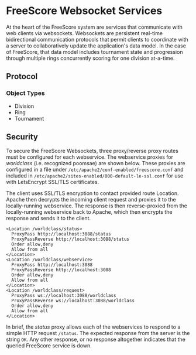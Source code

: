 # FreeScore Websocket Services

At the heart of the FreeScore system are services that communicate with web
clients via websockets. Websockets are persistent real-time bidirectional
communication protocols that permit clients to coordinate with a server to
collaboratively update the application's data model. In the case of FreeScore,
that data model includes tournament state and progression through multiple
rings concurrently scoring for one division at-a-time.

## Protocol

### Object Types

* Division
* Ring
* Tournament

## Security

To secure the FreeScore Websockets, three proxy/reverse proxy routes must be
configured for each webservice. The webservice proxies for *worldclass* (i.e.
recognized poomsae) are shown below. These proxies are configured in a file
under `/etc/apache2/conf-enabled/freescore.conf` and included in 
`/etc/apache2/sites-enabled/000-default-le-ssl.conf` for use with LetsEncrypt
SSL/TLS certificates. 

The client uses SSL/TLS encryption to contact provided route Location. Apache
then decrypts the incoming client request and proxies it to the locally-running
webservice. The response is then reverse-proxied from the locally-running
webservice back to Apache, which then encrypts the response and sends it to the
client.

	<Location /worldclass/status>
	  ProxyPass http://localhost:3088/status
	  ProxyPassReverse http://localhost:3088/status
	  Order allow,deny
	  Allow from all
	</Location>
	<Location /worldclass/webservice>
	  ProxyPass http://localhost:3088
	  ProxyPassReverse http://localhost:3088
	  Order allow,deny
	  Allow from all
	</Location>
	<Location /worldclass/request>
	  ProxyPass ws://localhost:3088/worldclass
	  ProxyPassReverse ws://localhost:3088/worldclass
	  Order allow,deny
	  Allow from all
	</Location>

In brief, the *status* proxy allows each of the webservices to respond to a
simple HTTP request `/status`. The expected response from the server is the
string `OK`. Any other response, or no response altogether indicates that
the queried FreeScore service is down.


